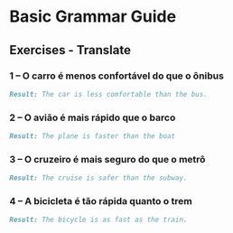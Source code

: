 # Basic Grammar Guide

## Exercises - Translate

### 1 – O carro é menos confortável do que o ônibus

```markdown
Result: The car is less comfortable than the bus.
```

### 2 – O avião é mais rápido que o barco

```markdown
Result: The plane is faster than the boat
```

### 3 – O cruzeiro é mais seguro do que o metrô

```markdown
Result: The cruise is safer than the subway.
```

### 4 – A bicicleta é tão rápida quanto o trem

```markdown
Result: The bicycle is as fast as the train. 
```
